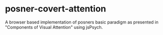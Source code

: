 # posner-covert-attention
A browser based implementation of posners basic paradigm as presented in "Components of Visual Attention" using jsPsych.
